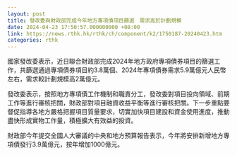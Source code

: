 ```yaml
---
layout: post
title: 發改委與財政部完成今年地方專項債項目篩選　需求高於計劃規模
date: 2024-04-23 17:50:57.000000000 +08:00
link: https://news.rthk.hk/rthk/ch/component/k2/1750187-20240423.htm
categories: rthk
---
```


國家發改委表示，近日聯合財政部完成2024年地方政府專項債券項目的篩選工作，共篩選通過專項債券項目約3.8萬個、2024年專項債券需求5.9萬億元人民幣左右，需求較計劃規模高2萬億元。

發改委表示，按照地方專項債工作機制和職責分工，發改委對項目投向領域、前期工作等進行審核把關，財政部對項目融資收益平衡等進行審核把關。下一步重點要督促指導各地方嚴格把握項目質量要求，切實加快項目建設和資金使用進度，推動盡快形成實物工作量，積極擴大有效益的投資。

財政部今年提交全國人大審議的中央和地方預算報告表示，今年將安排新增地方專項債發行3.9萬億元，按年增加1000億元。
